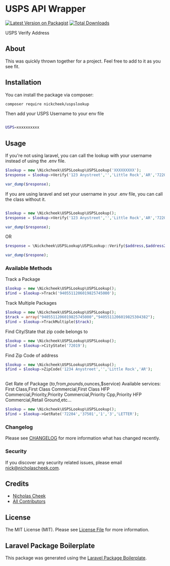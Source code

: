# USPS API Wrapper

[![Latest Version on Packagist](https://img.shields.io/packagist/v/nickcheek/uspslookup.svg?style=flat-square)](https://packagist.org/packages/nickcheek/uspslookup)
[![Total Downloads](https://img.shields.io/packagist/dt/nickcheek/uspslookup.svg?style=flat-square)](https://packagist.org/packages/nickcheek/uspslookup)

USPS Verify Address

## About

This was quickly thrown together for a project.  Feel free to add to it as you see fit.  

## Installation

You can install the package via composer:

```bash
composer require nickcheek/uspslookup

```
Then add your USPS Username to your env file

```bash

USPS=xxxxxxxxxx
```

## Usage
If you're not using laravel, you can call the lookup with your username instead of using the .env file.

``` php
$lookup = new \Nickcheek\USPSLookup\USPSLookup('XXXXXXXXX');
$response = $lookup->Verify('123 Anystreet','','Little Rock','AR','72204');

var_dump($response);

```
If you are using laravel and set your username in your .env file, you can call the class without it.

``` php

$lookup = new \Nickcheek\USPSLookup\USPSLookup();
$response = $lookup->Verify('123 Anystreet','','Little Rock','AR','72204');

var_dump($response);

```
OR

``` php
$response = \Nickcheek\USPSLookup\USPSLookup::Verify($address,$address2,$city,$state,$zip);

var_dump($respone);

```

### Available Methods
Track a Package

``` php
$lookup = new \Nickcheek\USPSLookup\USPSLookup();
$find = $lookup->Track('9405511206019825745000');

```

Track Multiple Packages

``` php
$lookup = new \Nickcheek\USPSLookup\USPSLookup();
$track = array("9405511206019825745000","9405511206019825304382");
$find = $lookup->TrackMultiple($track);

```

Find City/State that zip code belongs to

```php
$lookup = new \Nickcheek\USPSLookup\USPSLookup();
$find = $lookup->CityState('72019');

```
Find Zip Code of address

```php 
$lookup = new \Nickcheek\USPSLookup\USPSLookup();
$find = $lookup->ZipCode('1234 Anystreet','','Little Rock','AR');
	   
```
Get Rate of Package
($to,$from,$pounds,$ounces,$service)
Available services: 
First Class,First Class Commercial,First Class  HFP Commercial,Priority,Priority Commercial,Priority Cpp,Priority HFP Commercial,Retail Ground,etc...

```php
$lookup = new \Nickcheek\USPSLookup\USPSLookup();
$find = $lookup->GetRate('72204','37501','1','3','LETTER');

```

### Changelog

Please see [CHANGELOG](CHANGELOG.md) for more information what has changed recently.


### Security

If you discover any security related issues, please email nick@nicholascheek.com.

## Credits

- [Nicholas Cheek](https://github.com/nickcheek)
- [All Contributors](../../contributors)

## License

The MIT License (MIT). Please see [License File](LICENSE.md) for more information.

## Laravel Package Boilerplate

This package was generated using the [Laravel Package Boilerplate](https://laravelpackageboilerplate.com).